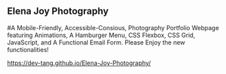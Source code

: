 ## Elena Joy Photography

#A Mobile-Friendly, Accessible-Consious, Photography Portfolio Webpage featuring Animations, A Hamburger Menu, CSS Flexbox, CSS Grid, JavaScript, and A Functional Email Form. Please Enjoy the new functionalities! 

https://dev-tang.github.io/Elena-Joy-Photography/
